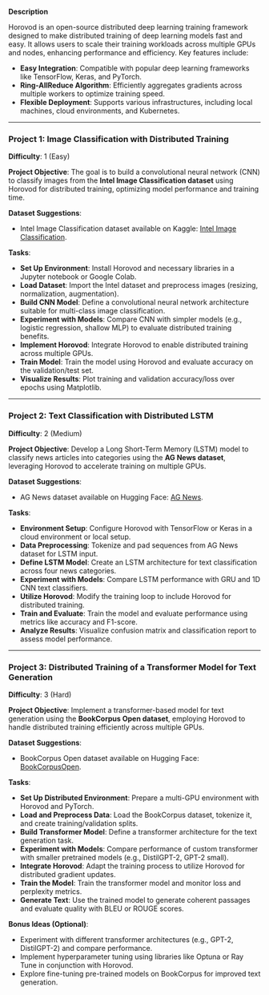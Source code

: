 **Description**

Horovod is an open-source distributed deep learning training framework designed to make distributed training of deep learning models fast and easy. It allows users to scale their training workloads across multiple GPUs and nodes, enhancing performance and efficiency. Key features include:

- **Easy Integration**: Compatible with popular deep learning frameworks like TensorFlow, Keras, and PyTorch.  
- **Ring-AllReduce Algorithm**: Efficiently aggregates gradients across multiple workers to optimize training speed.  
- **Flexible Deployment**: Supports various infrastructures, including local machines, cloud environments, and Kubernetes.  

---

### Project 1: Image Classification with Distributed Training  
**Difficulty**: 1 (Easy)  

**Project Objective**: The goal is to build a convolutional neural network (CNN) to classify images from the **Intel Image Classification dataset** using Horovod for distributed training, optimizing model performance and training time.  

**Dataset Suggestions**:  
- Intel Image Classification dataset available on Kaggle: [Intel Image Classification](https://www.kaggle.com/datasets/puneet6060/intel-image-classification).  

**Tasks**:  
- **Set Up Environment**: Install Horovod and necessary libraries in a Jupyter notebook or Google Colab.  
- **Load Dataset**: Import the Intel dataset and preprocess images (resizing, normalization, augmentation).  
- **Build CNN Model**: Define a convolutional neural network architecture suitable for multi-class image classification.  
- **Experiment with Models**: Compare CNN with simpler models (e.g., logistic regression, shallow MLP) to evaluate distributed training benefits.  
- **Implement Horovod**: Integrate Horovod to enable distributed training across multiple GPUs.  
- **Train Model**: Train the model using Horovod and evaluate accuracy on the validation/test set.  
- **Visualize Results**: Plot training and validation accuracy/loss over epochs using Matplotlib.  

---

### Project 2: Text Classification with Distributed LSTM  
**Difficulty**: 2 (Medium)  

**Project Objective**: Develop a Long Short-Term Memory (LSTM) model to classify news articles into categories using the **AG News dataset**, leveraging Horovod to accelerate training on multiple GPUs.  

**Dataset Suggestions**:  
- AG News dataset available on Hugging Face: [AG News](https://huggingface.co/datasets/ag_news).  

**Tasks**:  
- **Environment Setup**: Configure Horovod with TensorFlow or Keras in a cloud environment or local setup.  
- **Data Preprocessing**: Tokenize and pad sequences from AG News dataset for LSTM input.  
- **Define LSTM Model**: Create an LSTM architecture for text classification across four news categories.  
- **Experiment with Models**: Compare LSTM performance with GRU and 1D CNN text classifiers.  
- **Utilize Horovod**: Modify the training loop to include Horovod for distributed training.  
- **Train and Evaluate**: Train the model and evaluate performance using metrics like accuracy and F1-score.  
- **Analyze Results**: Visualize confusion matrix and classification report to assess model performance.  

---

### Project 3: Distributed Training of a Transformer Model for Text Generation  
**Difficulty**: 3 (Hard)  

**Project Objective**: Implement a transformer-based model for text generation using the **BookCorpus Open dataset**, employing Horovod to handle distributed training efficiently across multiple GPUs.  

**Dataset Suggestions**:  
- BookCorpus Open dataset available on Hugging Face: [BookCorpusOpen](https://huggingface.co/datasets/bookcorpusopen).  

**Tasks**:  
- **Set Up Distributed Environment**: Prepare a multi-GPU environment with Horovod and PyTorch.  
- **Load and Preprocess Data**: Load the BookCorpus dataset, tokenize it, and create training/validation splits.  
- **Build Transformer Model**: Define a transformer architecture for the text generation task.  
- **Experiment with Models**: Compare performance of custom transformer with smaller pretrained models (e.g., DistilGPT-2, GPT-2 small).  
- **Integrate Horovod**: Adapt the training process to utilize Horovod for distributed gradient updates.  
- **Train the Model**: Train the transformer model and monitor loss and perplexity metrics.  
- **Generate Text**: Use the trained model to generate coherent passages and evaluate quality with BLEU or ROUGE scores.  

**Bonus Ideas (Optional)**:  
- Experiment with different transformer architectures (e.g., GPT-2, DistilGPT-2) and compare performance.  
- Implement hyperparameter tuning using libraries like Optuna or Ray Tune in conjunction with Horovod.  
- Explore fine-tuning pre-trained models on BookCorpus for improved text generation.  
